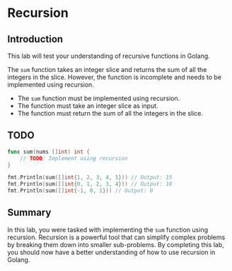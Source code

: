 # Recursion

## Introduction

This lab will test your understanding of recursive functions in Golang.

The `sum` function takes an integer slice and returns the sum of all the integers in the slice. However, the function is incomplete and needs to be implemented using recursion.

- The `sum` function must be implemented using recursion.
- The function must take an integer slice as input.
- The function must return the sum of all the integers in the slice.

## TODO

```go
func sum(nums []int) int {
    // TODO: Implement using recursion
}
```

```go
fmt.Println(sum([]int{1, 2, 3, 4, 5})) // Output: 15
fmt.Println(sum([]int{0, 1, 2, 3, 4})) // Output: 10
fmt.Println(sum([]int{-1, 0, 1})) // Output: 0
```

## Summary

In this lab, you were tasked with implementing the `sum` function using recursion. Recursion is a powerful tool that can simplify complex problems by breaking them down into smaller sub-problems. By completing this lab, you should now have a better understanding of how to use recursion in Golang.
